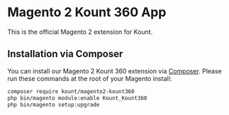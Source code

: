 Magento 2 Kount 360 App
=============================================

This is the official Magento 2 extension for Kount.

## Installation via Composer

You can install our Magento 2 Kount 360 extension via [Composer](http://getcomposer.org/). Please run these commands at the root of your Magento install:
 ```bash
 composer require kount/magento2-kount360
 php bin/magento module:enable Kount_Kount360
 php bin/magento setup:upgrade
 ```
